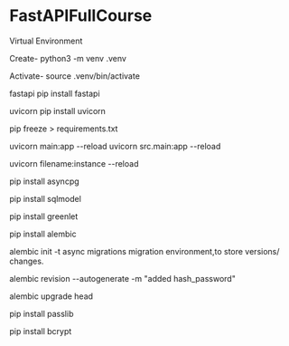 # FastAPIFullCourse

Virtual Environment

Create- 
python3 -m venv .venv 

Activate-
source .venv/bin/activate

fastapi
pip install fastapi

uvicorn
pip install uvicorn

pip freeze > requirements.txt

uvicorn main:app --reload
uvicorn src.main:app --reload


uvicorn filename:instance --reload

pip install asyncpg 

pip install sqlmodel

pip install greenlet

pip install alembic

alembic init -t async migrations
migration environment,to store versions/ changes.

alembic revision --autogenerate -m "added hash_password"

alembic upgrade head

pip install passlib

pip install bcrypt

